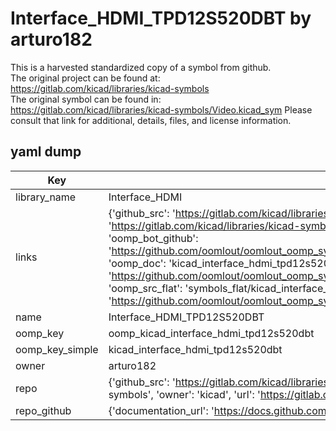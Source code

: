 # Interface_HDMI_TPD12S520DBT by arturo182  
This is a harvested standardized copy of a symbol from github.  
The original project can be found at:  
https://gitlab.com/kicad/libraries/kicad-symbols  
The original symbol can be found in:
https://gitlab.com/kicad/libraries/kicad-symbols/Video.kicad_sym
Please consult that link for additional, details, files, and license information.  
## yaml dump  
| Key | Value |  
| --- | --- |  
| library_name | Interface_HDMI |  
| links | {'github_src': 'https://gitlab.com/kicad/libraries/kicad-symbols/Video.kicad_sym', 'github_src_repo': 'https://gitlab.com/kicad/libraries/kicad-symbols', 'oomp_bot': 'kicad_interface_hdmi_tpd12s520dbt/working', 'oomp_bot_github': 'https://github.com/oomlout/oomlout_oomp_symbol_bot/tree/main/kicad_interface_hdmi_tpd12s520dbt/working', 'oomp_doc': 'kicad_interface_hdmi_tpd12s520dbt/working', 'oomp_doc_github': 'https://github.com/oomlout/oomlout_oomp_symbol_doc/tree/main/kicad_interface_hdmi_tpd12s520dbt/working', 'oomp_src_flat': 'symbols_flat/kicad_interface_hdmi_tpd12s520dbt/working', 'oomp_src_flat_github': 'https://github.com/oomlout/oomlout_oomp_symbol_src/tree/main/kicad_interface_hdmi_tpd12s520dbt/working'} |  
| name | Interface_HDMI_TPD12S520DBT |  
| oomp_key | oomp_kicad_interface_hdmi_tpd12s520dbt |  
| oomp_key_simple | kicad_interface_hdmi_tpd12s520dbt |  
| owner | arturo182 |  
| repo | {'github_src': 'https://gitlab.com/kicad/libraries/kicad-symbols/Video.kicad_sym', 'name': 'libraries/kicad-symbols', 'owner': 'kicad', 'url': 'https://gitlab.com/kicad/libraries/kicad-symbols'} |  
| repo_github | {'documentation_url': 'https://docs.github.com/rest/repos/repos#get-a-repository', 'message': 'Not Found'} |  

